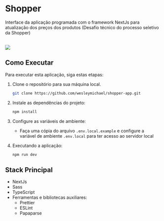 # Shopper
Interface da aplicação programada com o framework NextJs para atualização dos preços dos produtos (Desafio técnico do processo seletivo da Shopper)

<br>

<img src="/public/images/desktop.gif" />

<br>

## Como Executar
Para executar esta aplicação, siga estas etapas:
1. Clone o repositório para sua máquina local.
     ```bash
     git clone https://github.com/wesleymichael/shopper-app.git
     ```

2. Instale as dependências do projeto:
   ```bash
   npm install
   ```
3. Configure as variáveis de ambiente:
   - Faça uma cópia do arquivo `.env.local.example` e configure a variável de ambiente `.env.local` para ter acesso ao servidor local
 
4. Executando a aplicação:
   ```bash
   npm run dev
   ```
   
## Stack Principal

- NextJs
- Sass
- TypeScript
- Ferramentas e bibliotecas auxiliares:
     - Prettier
     - ESLint
     - Papaparse

